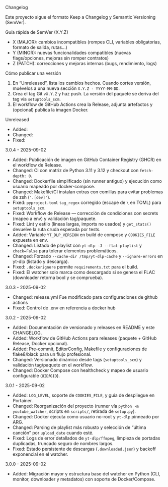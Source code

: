 Changelog

Este proyecto sigue el formato Keep a Changelog y Semantic Versioning (SemVer).

Guía rápida de SemVer (X.Y.Z)
- X (MAJOR): cambios incompatibles (rompes CLI, variables obligatorias, formato de salida, rutas…)
- Y (MINOR): nuevas funcionalidades compatibles (nuevas flags/opciones, mejoras sin romper contratos)
- Z (PATCH): correcciones y mejoras internas (bugs, rendimiento, logs)

Cómo publicar una versión
1) En “Unreleased”, lista los cambios hechos. Cuando cortes versión, muévelos a una nueva sección `X.Y.Z - YYYY-MM-DD`.
2) Crea el tag Git `vX.Y.Z` y haz push. La versión del paquete se deriva del tag vía `setuptools_scm`.
3) El workflow de GitHub Actions crea la Release, adjunta artefactos y (opcional) publica la imagen Docker.

Unreleased
- Added:
- Changed:
- Fixed:

3.0.4 - 2025-09-02
- Added: Publicación de imagen en GitHub Container Registry (GHCR) en el workflow de Release.
- Changed: CI con matriz de Python 3.11 y 3.12 y checkout con `fetch-depth: 0`.
- Changed: Dockerfile simplificado (sin runner antiguo) y ejecución como usuario mapeado por docker-compose.
- Changed: Makefile/CI instalan extras con comillas para evitar problemas de zsh (`'.[dev]'`).
- Fixed: `pyproject.toml` `tag_regex` corregido (escape de `\` en TOML) para `setuptools_scm`.
- Fixed: Workflow de Release — corrección de condiciones con secrets (mapeo a env) y validación tag/paquete.
- Fixed: Lint y estilo (líneas largas, imports no usados) y `get_stats()` devuelve la ruta cruda esperada por tests.
- Added: Variable `YT_DLP_VERSION` en build de compose y `COOKIES_FILE` expuesta en env.
- Changed: Listado de playlist con `yt-dlp -J --flat-playlist` y `check=False` para tolerar elementos problemáticos.
- Changed: Forzado `--cache-dir /tmp/yt-dlp-cache` y `--ignore-errors` en yt-dlp (listado y descarga).
- Fixed: `.dockerignore` permite `requirements.txt` para el build.
- Fixed: El watcher solo marca como descargado si se genera el FLAC (downloader retorna bool y se comprueba).

3.0.3 - 2025-09-02
- Changed: release.yml Fue modificado para configuraciones de github actions
- Fixed: Control de .env en referencia a docker hub

3.0.2 - 2025-09-02
- Added: Documentación de versionado y releases en README y este CHANGELOG.
- Added: Workflow de GitHub Actions para releases (paquete + GitHub Release, Docker opcional).
- Added: Pre-commit, EditorConfig, Makefile y configuraciones de flake8/black para un flujo profesional.
- Changed: Versionado dinámico desde tags (`setuptools_scm`) y validación tag/paquete en el workflow.
- Changed: Docker Compose con healthcheck y mapeo de usuario configurable (`UID`/`GID`).

3.0.1 - 2025-09-02
- Added: `LOG_LEVEL`, soporte de `COOKIES_FILE`, y guía de despliegue en Portainer.
- Changed: Reorganización del proyecto (runner vía `python -m youtube_watcher`, scripts en `scripts/`, retirada de `setup.py`).
- Changed: Docker ejecuta como usuario no-root y `yt-dlp` pinneado por ARG.
- Changed: Parsing de playlist más robusto y selección de “última canción” por `upload_date` cuando esté.
- Fixed: Logs de error detallados de `yt-dlp/ffmpeg`, limpieza de portadas duplicadas, truncado seguro de nombres largos.
- Fixed: Estado persistente de descargas (`.downloaded.json`) y backoff exponencial en el watcher.

3.0.0 - 2025-09-02
- Added: Migración mayor y estructura base del watcher en Python (CLI, monitor, downloader y metadatos) con soporte de Docker/Compose.
